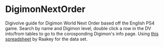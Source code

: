 # DigimonNextOrder
Digivolve guide for Digimon World Next Order based off the English PS4 game.
Search by name and Digimon level, double click a row in the DV into/from tables to go to the corosponding Digimon's info page.
Using [this spreadsheet](https://docs.google.com/spreadsheets/d/1Y8HqrBiVhHreSTRKMNxeBu_eJwHRgiZkr08sV_nmaHY/edit#gid=1674078361) by Raakey for the data set.